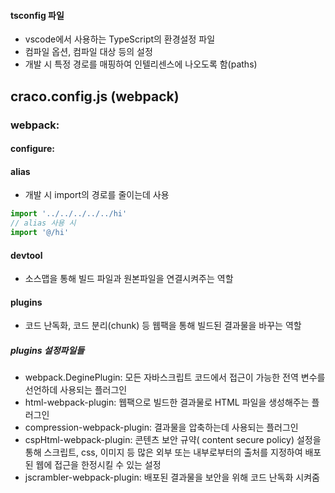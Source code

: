 #### tsconfig 파일
- vscode에서 사용하는 TypeScript의 환경설정 파일
- 컴파일 옵션, 컴파일 대상 등의 설정
- 개발 시 특정 경로를 매핑하여 인텔리센스에 나오도록 함(paths)

## craco.config.js (webpack)
### webpack: 
#### configure: 
#### alias
- 개발 시 import의 경로를 줄이는데 사용
```js
import '../../../../../hi'
// alias 사용 시
import '@/hi'
```
#### devtool
- 소스맵을 통해 빌드 파일과 원본파일을 연결시켜주는 역할
#### plugins
- 코드 난독화, 코드 분리(chunk) 등 웹팩을 통해 빌드된 결과물을 바꾸는 역할
##### plugins 설정파일들
- webpack.DeginePlugin: 모든 자바스크립트 코드에서 접근이 가능한 전역 변수를 선언하데 사용되는 플러그인
- html-webpack-plugin: 웹팩으로 빌드한 결과물로 HTML 파일을 생성해주는 플러그인
- compression-webpack-plugin: 결과물을 압축하는데 사용되는 플러그인
- cspHtml-webpack-plugin: 콘텐츠 보안 규약( content secure policy) 설정을 통해 스크립트, css, 이미지 등 많은 외부 또는 내부로부터의 출처를 지정하여 배포된 웹에 접근을 한정시킬 수 있는 설정
- jscrambler-webpack-plugin: 배포된 결과물을 보안을 위해 코드 난독화 시켜줌


